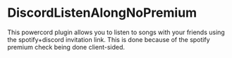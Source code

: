 # DiscordListenAlongNoPremium
This powercord plugin allows you to listen to songs with your friends using the spotify+discord invitation link. This is done because of the spotify premium check being done client-sided.

